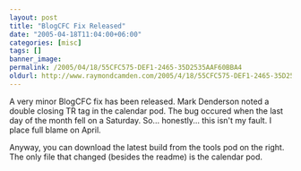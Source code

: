 ```yaml
---
layout: post
title: "BlogCFC Fix Released"
date: "2005-04-18T11:04:00+06:00"
categories: [misc]
tags: []
banner_image: 
permalink: /2005/04/18/55CFC575-DEF1-2465-35D2535AAF60BBA4
oldurl: http://www.raymondcamden.com/2005/4/18/55CFC575-DEF1-2465-35D2535AAF60BBA4
---
```


A very minor BlogCFC fix has been released. Mark Denderson noted a double closing TR tag in the calendar pod. The bug occured when the last day of the month fell on a Saturday. So... honestly... this isn't my fault. I place full blame on April.

Anyway, you can download the latest build from the tools pod on the right. The only file that changed (besides the readme) is the calendar pod.